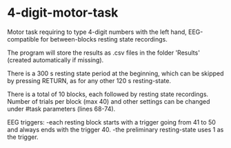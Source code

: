# 4-digit-motor-task
Motor task requiring to type 4-digit numbers with the left hand, EEG-compatible for between-blocks resting state recordings.

The program will store the results as .csv files in the folder 'Results' (created automatically if missing).

There is a 300 s resting state period at the beginning, which can be skipped by pressing RETURN, as for any other 120 s resting-state.

There is a total of 10 blocks, each followed by resting state recordings. Number of trials per block (max 40) and other settings can be changed under #task parameters (lines 68-74).

EEG triggers:
  -each resting block starts with a trigger going from 41 to 50 and always ends with the trigger 40.
  -the preliminary resting-state uses 1 as the trigger.
